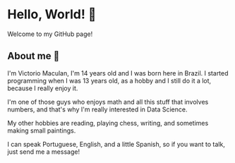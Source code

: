 # Hello, World! 👋
Welcome to my GitHub page!
## About me 🙂
I'm Victorio Maculan, I'm 14 years old and I was born here in Brazil. I started programming when I was 13 years old, as a hobby and I still do it a lot, because
I really enjoy it.

I'm one of those guys who enjoys math and all this stuff that involves numbers, and that's why I'm really interested in Data Science.

My other hobbies are reading, playing chess, writing, and sometimes making small paintings.

I can speak Portuguese, English, and a little Spanish, so if you want to talk, just send me a message!
